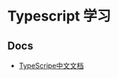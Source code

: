# Typescript 学习

## Docs

* [TypeScripe中文文档](https://www.tslang.cn/docs/handbook/basic-types.html)

